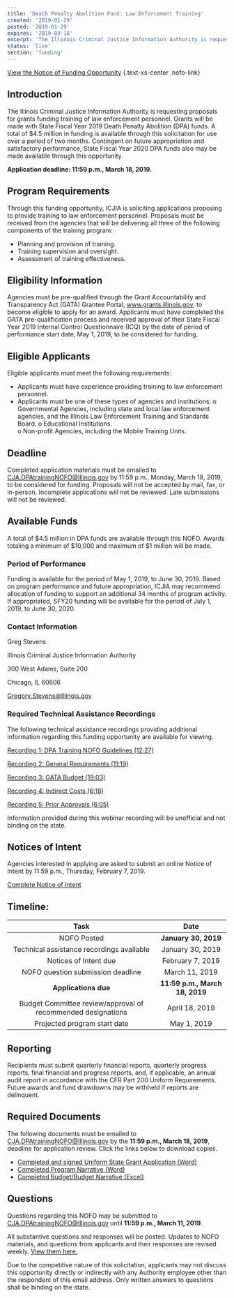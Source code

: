 ```yaml
---
title: 'Death Penalty Abolition Fund: Law Enforcement Training'
created: '2019-01-29'
posted: '2019-01-29'
expires: '2019-03-18'
excerpt: 'The Illinois Criminal Justice Information Authority is requesting proposals for grants funding training of law enforcement personnel. Grants will be made with State Fiscal Year 2019 Death Penalty Abolition (DPA) funds. A total of $4.5 million in funding is available through this solicitation for use over a period of two months. Contingent on future appropriation and satisfactory performance, State Fiscal Year 2020 DPA funds also may be made available through this opportunity.'
status: 'live'
section: 'funding'
---
```

[View the Notice of Funding Opportunity](DPAtrainingNOFO.pdf) {.text-xs-center .nofo-link}

## Introduction

The Illinois Criminal Justice Information Authority is requesting proposals for grants funding training of law enforcement personnel. Grants will be made with State Fiscal Year 2019 Death Penalty Abolition (DPA) funds. A total of $4.5 million in funding is available through this solicitation for use over a period of two months. Contingent on future appropriation and satisfactory performance, State Fiscal Year 2020 DPA funds also may be made available through this opportunity.

**Application deadline: 11:59 p.m., March 18, 2019.**

## Program Requirements

Through this funding opportunity, ICJIA is soliciting applications proposing to provide training to law enforcement personnel.  Proposals must be received from the agencies that will be delivering all three of the following components of the training program: 

* Planning and provision of training.
* Training supervision and oversight.
* Assessment of training effectiveness.




## Eligibility Information
Agencies must be pre-qualified through the Grant Accountability and Transparency Act (GATA) Grantee Portal, www.grants.illinois.gov, to become eligible to apply for an award.  Applicants must have completed the GATA pre-qualification process and received approval of their State Fiscal Year 2019 Internal Control Questionnaire (ICQ) by the date of period of performance start date, May 1, 2019, to be considered for funding. 



## Eligible Applicants

Eligible applicants must meet the following requirements:
* Applicants must have experience providing training to law enforcement personnel.
* Applicants must be one of these types of agencies and institutions:
o	Governmental Agencies, including state and local law enforcement agencies, and the Illinois Law Enforcement Training and Standards Board. 
o	Educational Institutions.  
o	Non-profit Agencies, including the Mobile Training Units.
 


## Deadline
Completed application materials must be emailed to CJA.DPAtrainingNOFO@Illinois.gov by 11:59 p.m., Monday, March 18, 2019, to be considered for funding. Proposals will not be accepted by mail, fax, or in-person. Incomplete applications will not be reviewed. Late submissions will not be reviewed.

## Available Funds
A total of $4.5 million in DPA funds are available through this NOFO. Awards totaling a minimum of $10,000 and maximum of $1 million will be made.

### Period of Performance
Funding is available for the period of May 1, 2019, to June 30, 2019.  Based on program performance and future appropriation, ICJIA may recommend allocation of funding to support an additional 34 months of program activity. If appropriated, SFY20 funding will be available for the period of July 1, 2019, to June 30, 2020.

### Contact Information
Greg Stevens

Illinois Criminal Justice Information Authority

300 West Adams, Suite 200

Chicago, IL 60606

Gregory.Stevens@Illinois.gov

### Required Technical Assistance Recordings
The following technical assistance recordings providing additional information regarding this funding opportunity are available for viewing. 

[Recording 1: DPA Training NOFO Guidelines (12:27)](https://youtu.be/Q7txdYclQi8)

[Recording 2: General Requirements (11:19)](https://www.youtube.com/embed/zPaIPFXZvmg)

[Recording 3: GATA Budget (19:03)](https://www.youtube.com/embed/sQYCekU2pIw)

[Recording 4: Indirect Costs (6:18)](https://www.youtube.com/embed/mjp5PZx0oaY)

[Recording 5: Prior Approvals (6:05)](https://www.youtube.com/embed/Q8UaLYqslJs)

Information provided during this webinar recording will be unofficial and not binding on the state.

## Notices of Intent

Agencies interested in applying are asked to submit an online Notice of Intent by 11:59 p.m., Thursday, February 7, 2019. 

[Complete Notice of Intent](https://icjia.az1.qualtrics.com/jfe/form/SV_b2XTIkFxFR0807z)

## Timeline:
|                             Task                             |              Date              |
| :----------------------------------------------------------: | :----------------------------: |
|                         NOFO Posted                          |      **January 30, 2019**      |
|          Technical assistance recordings available           |        January 30, 2019        |
|                    Notices of Intent due                     |        February 7, 2019        |
|              NOFO question submission deadline               |         March 11, 2019         |
|                     **Applications due**                     | **11:59 p.m., March 18, 2019** |
| Budget Committee review/approval of recommended designations |         April 18, 2019         |
|                 Projected program start date                 |          May 1, 2019           |

## Reporting
Recipients must submit quarterly financial reports, quarterly progress reports, final financial and progress reports, and, if applicable, an annual audit report in accordance with the CFR Part 200 Uniform Requirements. Future awards and fund drawdowns may be withheld if reports are delinquent.

## Required Documents
The following documents must be emailed to CJA.DPAtrainingNOFO@Illinois.gov by the **11:59 p.m., March 18, 2019**, deadline for application review. Click the links below to download copies.

* [Completed and signed Uniform State Grant Application (Word)](DPAtrainingAPPLICATION.docx) 
* [Completed Program Narrative (Word)](DPAtrainingNARRATIVE.docx)
* [Completed Budget/Budget Narrative (Excel)](SFY19DPAtraining.BUDGET.xlsx)



## Questions
Questions regarding this NOFO may be submitted to CJA.DPAtrainingNOFO@Illinois.gov until **11:59 p.m., March 11, 2019**.  

All substantive questions and responses will be posted. Updates to NOFO materials, and questions from applicants and their responses are revised weekly. [View them here.](DPAservicesRESPONSEtoAPPLICANTQuestions.pdf)

Due to the competitive nature of this solicitation, applicants may not discuss this opportunity directly or indirectly with any Authority employee other than the respondent of this email address. Only written answers to questions shall be binding on the state.